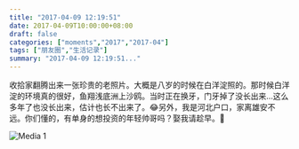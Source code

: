 ```yaml
---
title: "2017-04-09 12:19:51"
date: 2017-04-09T10:00:00+08:00
draft: false
categories: ["moments","2017","2017-04"]
tags: ["朋友圈","生活记录"]
summary: "2017-04-09 12:19:51..."
---
```


收拾家翻腾出来一张珍贵的老照片。大概是八岁的时候在白洋淀照的。那时候白洋淀的环境真的很好，鱼翔浅底洲上沙鸥。当时正在换牙，门牙掉了没长出来…这么多年了也没长出来，估计也长不出来了。😂另外，我是河北户口，家离雄安不远。你们懂的，有单身的想投资的年轻帅哥吗？娶我请趁早。🤗

![Media 1](/Moments/photos/2017-04-09/201704091219510.jpg)

